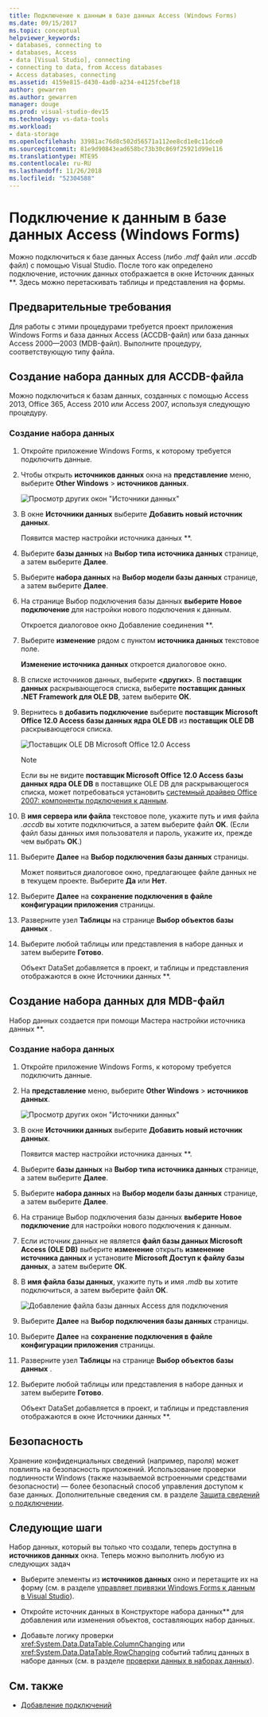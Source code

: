 ```yaml
---
title: Подключение к данным в базе данных Access (Windows Forms)
ms.date: 09/15/2017
ms.topic: conceptual
helpviewer_keywords:
- databases, connecting to
- databases, Access
- data [Visual Studio], connecting
- connecting to data, from Access databases
- Access databases, connecting
ms.assetid: 4159e815-d430-4ad0-a234-e4125fcbef18
author: gewarren
ms.author: gewarren
manager: douge
ms.prod: visual-studio-dev15
ms.technology: vs-data-tools
ms.workload:
- data-storage
ms.openlocfilehash: 33981ac76d8c502d56571a112ee8cd1e0c11dce0
ms.sourcegitcommit: 81e9d90843ead658bc73b30c869f25921d99e116
ms.translationtype: MTE95
ms.contentlocale: ru-RU
ms.lasthandoff: 11/26/2018
ms.locfileid: "52304588"
---
```

# <a name="connect-to-data-in-an-access-database-windows-forms"></a>Подключение к данным в базе данных Access (Windows Forms)

Можно подключиться к базе данных Access (либо *.mdf* файл или *.accdb* файл) с помощью Visual Studio. После того как определено подключение, источник данных отображается в окне Источник данных **. Здесь можно перетаскивать таблицы и представления на формы.

## <a name="prerequisites"></a>Предварительные требования

Для работы с этими процедурами требуется проект приложения Windows Forms и база данных Access (ACCDB-файл) или база данных Access 2000—2003 (MDB-файл). Выполните процедуру, соответствующую типу файла.

## <a name="creating-the-dataset-for-an-accdb-file"></a>Создание набора данных для ACCDB-файла

Можно подключиться к базам данных, созданных с помощью Access 2013, Office 365, Access 2010 или Access 2007, используя следующую процедуру.

### <a name="to-create-the-dataset"></a>Создание набора данных

1.  Откройте приложение Windows Forms, к которому требуется подключить данные.

2.  Чтобы открыть **источников данных** окна на **представление** меню, выберите **Other Windows** > **источников данных**.

     ![Просмотр других окон "Источники данных"](../data-tools/media/viewdatasources.png)

3.  В окне **Источники данных** выберите **Добавить новый источник данных**.

     Появится мастер настройки источника данных **.

4.  Выберите **базы данных** на **Выбор типа источника данных** странице, а затем выберите **Далее**.

5.  Выберите **набора данных** на **Выбор модели базы данных** странице, а затем выберите **Далее**.

6.  На странице Выбор подключения базы данных **выберите Новое подключение** для настройки нового подключения к данным.

     Откроется диалоговое окно Добавление соединения **.

7.  Выберите **изменение** рядом с пунктом **источника данных** текстовое поле.

     **Изменение источника данных** откроется диалоговое окно.

8.  В списке источников данных, выберите  **\<других\>**. В **поставщик данных** раскрывающегося списка, выберите **поставщик данных .NET Framework для OLE DB**, затем выберите **ОК**.

9. Вернитесь в **добавить подключение** выберите **поставщик Microsoft Office 12.0 Access базы данных ядра OLE DB** из **поставщик OLE DB** раскрывающегося списка.

     ![Поставщик OLE DB Microsoft Office 12.0 Access](../data-tools/media/dataoledbprovideroffice12access.png)

     > [!NOTE]
     > Если вы не видите **поставщик Microsoft Office 12.0 Access базы данных ядра OLE DB** в поставщике OLE DB для раскрывающегося списка, может потребоваться установить [системный драйвер Office 2007: компоненты подключения к данным](https://www.microsoft.com/download/confirmation.aspx?id=23734).

9. В **имя сервера или файла** текстовое поле, укажите путь и имя файла *.accdb* вы хотите подключиться, а затем выберите файл **ОК**. (Если файл базы данных имя пользователя и пароль, укажите их, прежде чем выбрать **ОК**.)

10. Выберите **Далее** на **Выбор подключения базы данных** страницы.

     Может появиться диалоговое окно, предлагающее файле данных не в текущем проекте. Выберите **Да** или **Нет**.

11. Выберите **Далее** на **сохранение подключения в файле конфигурации приложения** страницы.

12. Разверните узел **Таблицы** на странице **Выбор объектов базы данных** .

13. Выберите любой таблицы или представления в наборе данных и затем выберите **Готово**.

     Объект DataSet добавляется в проект, и таблицы и представления отображаются в окне Источники данных **.

## <a name="create-the-dataset-for-an-mdb-file"></a>Создание набора данных для MDB-файл

Набор данных создается при помощи Мастера настройки источника данных **.

### <a name="to-create-the-dataset"></a>Создание набора данных

1.  Откройте приложение Windows Forms, к которому требуется подключить данные.

2.  На **представление** меню, выберите **Other Windows** > **источников данных**.

     ![Просмотр других окон "Источники данных"](../data-tools/media/viewdatasources.png)

3.  В окне **Источники данных** выберите **Добавить новый источник данных**.

     Появится мастер настройки источника данных **.

4.  Выберите **базы данных** на **Выбор типа источника данных** странице, а затем выберите **Далее**.

5.  Выберите **набора данных** на **Выбор модели базы данных** странице, а затем выберите **Далее**.

6.  На странице Выбор подключения базы данных **выберите Новое подключение** для настройки нового подключения к данным.

7.  Если источник данных не является **файл базы данных Microsoft Access (OLE DB)** выберите **изменение** открыть **изменение источника данных** и установите **Microsoft Доступ к файлу базы данных**, а затем выберите **ОК**.

8.  В **имя файла базы данных**, укажите путь и имя *.mdb* вы хотите подключиться, а затем выберите файл **ОК**.

     ![Добавление файла базы данных Access для подключения](../data-tools/media/dataaddconnectionaccessmdb.png)

9. Выберите **Далее** на **Выбор подключения базы данных** страницы.

10. Выберите **Далее** на **сохранение подключения в файле конфигурации приложения** страницы.

11. Разверните узел **Таблицы** на странице **Выбор объектов базы данных** .

12. Выберите любой таблицы или представления в наборе данных и затем выберите **Готово**.

     Объект DataSet добавляется в проект, и таблицы и представления отображаются в окне Источники данных **.

## <a name="security"></a>Безопасность

Хранение конфиденциальных сведений (например, пароля) может повлиять на безопасность приложений. Использование проверки подлинности Windows (также называемой встроенными средствами безопасности) — более безопасный способ управления доступом к базе данных. Дополнительные сведения см. в разделе [Защита сведений о подключении](/dotnet/framework/data/adonet/protecting-connection-information).

## <a name="next-steps"></a>Следующие шаги

Набор данных, который вы только что создали, теперь доступна в **источников данных** окна. Теперь можно выполнить любую из следующих задач

-   Выберите элементы из **источников данных** окно и перетащите их на форму (см. в разделе [управляет привязки Windows Forms к данным в Visual Studio](../data-tools/bind-windows-forms-controls-to-data-in-visual-studio.md)).

-   Откройте источник данных в Конструкторе набора данных** для добавления или изменения объектов, составляющих набор данных.

-   Добавьте логику проверки <xref:System.Data.DataTable.ColumnChanging> или <xref:System.Data.DataTable.RowChanging> событий таблиц данных в наборе данных (см. в разделе [проверки данных в наборах данных](../data-tools/validate-data-in-datasets.md)).

## <a name="see-also"></a>См. также

- [Добавление подключений](../data-tools/add-new-connections.md)